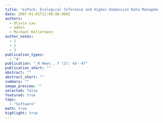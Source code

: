 ```yaml
---
title: "eiPack: Ecological Inference and Higher-Dimension Data Management"
date: 2007-01-01T12:00:00.000Z
authors:
  - Olivia Lau
  - admin
  - Michael Kellermann
author_notes:
  - 1
  - 2
  - 3
publication_types:
  - "4"
publication: "_R News_, 7 (2): 43--47"
publication_short: ""
abstract: ""
abstract_short: ""
summary: ""
image_preview: ""
selected: false
featured: true
tags:
  - "Software"
math: true
highlight: true
---
```

